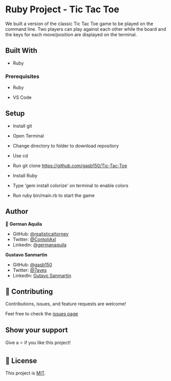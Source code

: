# Ruby Project - Tic Tac Toe

We built a version of the classic Tic Tac Toe game to be played on the command line. Two players can play against each other while the board and the keys for each move/position are displayed on the terminal.

## Built With

- Ruby

### Prerequisites

- Ruby

- VS Code

## Setup

- Install git

- Open Terminal

- Change directory to folder to download repository

- Use cd <file-path>

- Run git clone https://github.com/gasb150/Tic-Tac-Toe

- Install Ruby

- Type 'gem install colorize' on terminal to enable colors

- Run ruby bin/main.rb to start the game


## Author


👤 **German Aquila**

- GitHub: [@realisticattorney](https://github.com/realisticattorney)
- Twitter: [@ContoliAxl](https://www.twitter.com/contoliaxl)
- Linkedin: [@germanaquila](https://www.linkedin.com/in/german-aquila-55a9171b5/)

**Gustavo Sanmartin**

- GitHub: [@gasb150](https://github.com/gasb150)
- Twitter: [@7aves](https://twitter.com/7aves)
- LinkedIn: [Gutavo Sanmartin](https://www.linkedin.com/in/gustavo-sanmartin-b3b68261/)


## 🤝 Contributing

Contributions, issues, and feature requests are welcome!

Feel free to check the [issues page](https://github.com/gasb150/Tic-Tac-Toe)

## Show your support

Give a ⭐️ if you like this project!

## 📝 License

This project is [MIT](./LICENSE).
